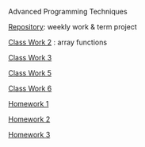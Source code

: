 ﻿Advanced Programming Techniques

[Repository](https://github.com/AyseSenaFeyiz/ileriProgramlama): weekly work & term project

[Class Work 2](https://aysesenafeyiz.github.io/ileriProgramlama/CW2) : array functions

[Class Work 3](https://aysesenafeyiz.github.io/ileriProgramlama/inspector.html) 

[Class Work 5](https://aysesenafeyiz.github.io/ileriProgramlama/CW5/CW5.html) 

[Class Work 6](https://aysesenafeyiz.github.io/ileriProgramlama/CW6/CW6.html) 

[Homework 1](https://aysesenafeyiz.github.io/ileriProgramlama/HW1)  

[Homework 2](https://aysesenafeyiz.github.io/ileriProgramlama/HW2/Database.html) 

[Homework 3](https://aysesenafeyiz.github.io/ileriProgramlama/HW3/HW3.html) 
